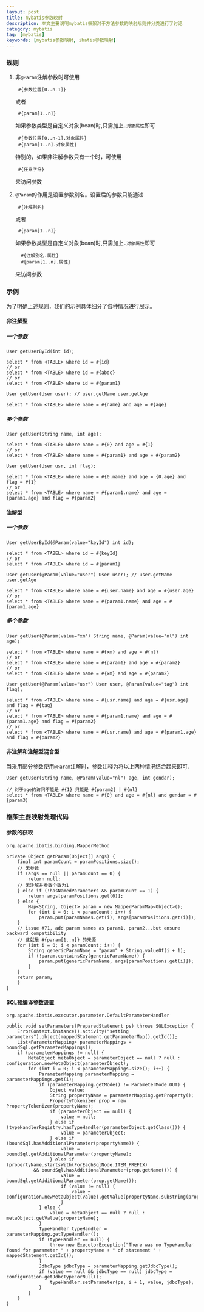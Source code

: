 ```yaml
---
layout: post
title: mybatis参数映射
description: 本文主要说明mybatis框架对于方法参数的映射规则并分类进行了讨论
category: mybatis
tag: [mybatis]
keywords: [mybatis参数映射, ibatis参数映射]
---
```


### 规则

1. 非`@Param`注解参数时可使用

        #{参数位置[0..n-1]}
        
    或者
    
        #{param[1..n]}
    
    如果参数类型是自定义对象(bean)时,只需加上`.对象属性`即可
    
        #{参数位置[0..n-1].对象属性}
        #{param[1..n].对象属性}
        
    特别的，如果非注解参数只有一个时，可使用
        
        #{任意字符}
        
    来访问参数
    
2. `@Param`的作用是设置参数别名。设置后的参数只能通过
        
        #{注解别名}
            
    或者
    
        #{param[1..n]}     
    
    如果参数类型是自定义对象(bean)时,只需加上`.对象属性`即可
    
         #{注解别名.属性}
         #{param[1..n].属性}

    来访问参数
    
### 示例

为了明确上述规则，我们的示例具体细分了各种情况进行展示。

#### 非注解型

##### 一个参数
    User getUserById(int id);
    
    select * from <TABLE> where id = #{id}
    // or
    select * from <TABLE> where id = #{abdc}
    // or
    select * from <TABLE> where id = #{param1}
    
    User getUser(User user); // user.getName user.getAge 
    
    select * from <TABLE> where name = #{name} and age = #{age}
    
##### 多个参数

    User getUser(String name, int age);  
        
    select * from <TABLE> where name = #{0} and age = #{1}  
    // or  
    select * from <TABLE> where name = #{param1} and age = #{param2}  
     
    User getUser(User usr, int flag);  
    
    select * from <TABLE> where name = #{0.name} and age = {0.age} and flag = #{1}  
    // or  
    select * from <TABLE> where name = #{param1.name} and age = {param1.age} and flag = #{param2}
    
#### 注解型

##### 一个参数
 
    User getUserById(@Param(value="keyId") int id);  

    select * from <TABEL> where id = #{keyId}  
    // or  
    select * from <TABLE> where id = #{param1}  
         
    User getUser(@Param(value="user") User user); // user.getName user.getAge  
    
    select * from <TABLE> where name = #{user.name} and age = #{user.age}  
    // or  
    select * from <TABLE> where name = #{param1.name} and age = #{param1.age}

##### 多个参数

    User getUser(@Param(value="xm") String name, @Param(value="nl") int age);  

    select * from <TABLE> where name = #{xm} and age = #{nl}  
    // or  
    select * from <TABLE> where name = #{param1} and age = #{param2}  
    // or  
    select * from <TABLE> where name = #{xm} and age = #{param2}  
  
    User getUser(@Param(value="usr") User user, @Param(value="tag") int flag); 
    
    select * from <TABLE> where name = #{usr.name} and age = #{usr.age} and flag = #{tag}  
    // or  
    select * from <TABLE> where name = #{param1.name} and age = #{param1.age} and flag = #{param2}  
    // or  
    select * from <TABLE> where name = #{usr.name} and age = #{param1.age} and flag = #{param2}

#### 非注解和注解型混合型

当采用部分参数使用`@Param`注解时，参数注释为将以上两种情况结合起来即可.

    User getUser(String name, @Param(value="nl") age, int gendar);  
  
    // 对于age的访问不能是 #{1} 只能是 #{param2} | #{nl}  
    select * from <TABLE> where name = #{0} and age = #{nl} and gendar = #{param3)

### 框架主要映射处理代码

#### 参数的获取

`org.apache.ibatis.binding.MapperMethod`

    private Object getParam(Object[] args) {  
        final int paramCount = paramPositions.size();  
        // 无参数  
        if (args == null || paramCount == 0) {  
            return null;  
        // 无注解并参数个数为1  
        } else if (!hasNamedParameters && paramCount == 1) {  
            return args[paramPositions.get(0)];  
        } else {  
            Map<String, Object> param = new MapperParamMap<Object>();  
            for (int i = 0; i < paramCount; i++) {  
                param.put(paramNames.get(i), args[paramPositions.get(i)]);  
        }  
        // issue #71, add param names as param1, param2...but ensure backward compatibility  
        // 这就是 #{param[1..n]} 的来源  
        for (int i = 0; i < paramCount; i++) {  
            String genericParamName = "param" + String.valueOf(i + 1);  
            if (!param.containsKey(genericParamName)) {  
                param.put(genericParamName, args[paramPositions.get(i)]);  
            }  
        }  
        return param;  
        }  
    }

#### SQL预编译参数设置

`org.apache.ibatis.executor.parameter.DefaultParameterHandler`
  
    public void setParameters(PreparedStatement ps) throws SQLException {  
        ErrorContext.instance().activity("setting parameters").object(mappedStatement.getParameterMap().getId());  
        List<ParameterMapping> parameterMappings = boundSql.getParameterMappings();  
        if (parameterMappings != null) {  
            MetaObject metaObject = parameterObject == null ? null : configuration.newMetaObject(parameterObject);  
            for (int i = 0; i < parameterMappings.size(); i++) {  
                ParameterMapping parameterMapping = parameterMappings.get(i);  
                if (parameterMapping.getMode() != ParameterMode.OUT) {  
                    Object value;  
                    String propertyName = parameterMapping.getProperty();  
                    PropertyTokenizer prop = new PropertyTokenizer(propertyName);  
                    if (parameterObject == null) {  
                        value = null;  
                    } else if (typeHandlerRegistry.hasTypeHandler(parameterObject.getClass())) {  
                        value = parameterObject;  
                    } else if (boundSql.hasAdditionalParameter(propertyName)) {  
                        value = boundSql.getAdditionalParameter(propertyName);  
                    } else if (propertyName.startsWith(ForEachSqlNode.ITEM_PREFIX)  
              && boundSql.hasAdditionalParameter(prop.getName())) {  
                        value = boundSql.getAdditionalParameter(prop.getName());  
                        if (value != null) {  
                            value = configuration.newMetaObject(value).getValue(propertyName.substring(prop.getName().length()));  
                        }  
                } else {  
                    value = metaObject == null ? null : metaObject.getValue(propertyName);  
                }  
                TypeHandler typeHandler = parameterMapping.getTypeHandler();  
                if (typeHandler == null) {  
                    throw new ExecutorException("There was no TypeHandler found for parameter " + propertyName + " of statement " + mappedStatement.getId());  
                }  
                JdbcType jdbcType = parameterMapping.getJdbcType();  
                if (value == null && jdbcType == null) jdbcType = configuration.getJdbcTypeForNull();  
                    typeHandler.setParameter(ps, i + 1, value, jdbcType);  
                }  
            }  
        }  
    }